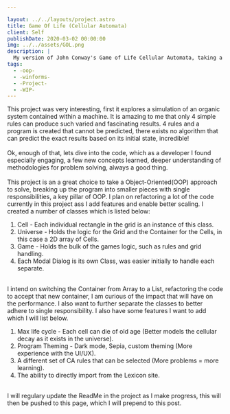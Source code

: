 ```yaml
---

layout: ../../layouts/project.astro
title: Game Of Life (Cellular Automata)
client: Self
publishDate: 2020-03-02 00:00:00
img: ../../assets/GOL.png
description: |
  My version of John Conway's Game of Life Cellular Automata, taking a heavily Object-Oriented approach. (WIP)
tags:
  - -oop- 
  - -winforms-
  - -Project-
  - -WIP-
---
```


This project was very interesting, first it explores a simulation of an organic system contained within a machine.
It is amazing to me that only 4 simple rules can produce such varied and fascinating results. 4 rules and a program is created that cannot be predicted, there exists no algorithm that can predict the exact results based on its initial state, incredible!
\
\
Ok, enough of that, lets dive into the code, which as a developer I found especially engaging, a few new concepts learned, deeper understanding of methodologies for problem solving, always a good thing.
\
\
This project is an a great choice to take a Object-Oriented(OOP) approach to solve, breaking up the program into smaller pieces with single responsibilities, a key pillar of OOP. I plan on refactoring a lot of the code currently in this project ass I add features and enable better scaling. I created a number of classes which is listed below:

1. Cell - Each individual rectangle in the grid is an instance of this class.
2. Universe - Holds the logic for the Grid and the Container for the Cells, in this case a 2D array of Cells.
3. Game - Holds the bulk of the games logic, such as rules and grid handling.
4. Each Modal Dialog is its own Class, was easier initially to handle each separate.

\
I intend on switching the Container from Array to a List, refactoring the code to accept that new container, I am curious of the impact that will have on the performance. I also want to further separate the classes to better adhere to single responsibility. I also have some features I want to add which I will list below.

1. Max life cycle - Each cell can die of old age (Better models the cellular decay as it exists in the universe).
2. Program Theming - Dark mode, Sepia, custom theming (More experience with the UI/UX).
3. A different set of CA rules that can be selected (More problems = more learning).
4. The ability to directly import from the Lexicon site.

\
I will regulary update the ReadMe in the project as I make progress, this will then be pushed to this page, which I will prepend to this post.


